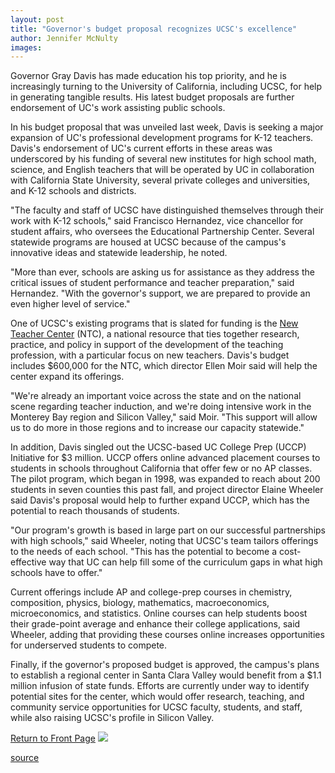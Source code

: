 ```yaml
---
layout: post
title: "Governor's budget proposal recognizes UCSC's excellence"
author: Jennifer McNulty
images:
---
```


  
[ ][1] Governor Gray Davis has made education his top priority, and he is increasingly turning to the University of California, including UCSC, for help in generating tangible results. His latest budget proposals are further endorsement of UC's work assisting public schools.

In his budget proposal that was unveiled last week, Davis is seeking a major expansion of UC's professional development programs for K-12 teachers. Davis's endorsement of UC's current efforts in these areas was underscored by his funding of several new institutes for high school math, science, and English teachers that will be operated by UC in collaboration with California State University, several private colleges and universities, and K-12 schools and districts.  
  
"The faculty and staff of UCSC have distinguished themselves through their work with K-12 schools," said Francisco Hernandez, vice chancellor for student affairs, who oversees the Educational Partnership Center. Several statewide programs are housed at UCSC because of the campus's innovative ideas and statewide leadership, he noted.   
  
"More than ever, schools are asking us for assistance as they address the critical issues of student performance and teacher preparation," said Hernandez. "With the governor's support, we are prepared to provide an even higher level of service."   
  
One of UCSC's existing programs that is slated for funding is the [New Teacher Center][2] (NTC), a national resource that ties together research, practice, and policy in support of the development of the teaching profession, with a particular focus on new teachers. Davis's budget includes $600,000 for the NTC, which director Ellen Moir said will help the center expand its offerings.  
  
"We're already an important voice across the state and on the national scene regarding teacher induction, and we're doing intensive work in the Monterey Bay region and Silicon Valley," said Moir. "This support will allow us to do more in those regions and to increase our capacity statewide."  
  
In addition, Davis singled out the UCSC-based UC College Prep (UCCP) Initiative for $3 million. UCCP offers online advanced placement courses to students in schools throughout California that offer few or no AP classes. The pilot program, which began in 1998, was expanded to reach about 200 students in seven counties this past fall, and project director Elaine Wheeler said Davis's proposal would help to further expand UCCP, which has the potential to reach thousands of students.   
  
"Our program's growth is based in large part on our successful partnerships with high schools," said Wheeler, noting that UCSC's team tailors offerings to the needs of each school. "This has the potential to become a cost-effective way that UC can help fill some of the curriculum gaps in what high schools have to offer."   
  
Current offerings include AP and college-prep courses in chemistry, composition, physics, biology, mathematics, macroeconomics, microeconomics, and statistics. Online courses can help students boost their grade-point average and enhance their college applications, said Wheeler, adding that providing these courses online increases opportunities for underserved students to compete.  
  
Finally, if the governor's proposed budget is approved, the campus's plans to establish a regional center in Santa Clara Valley would benefit from a $1.1 million infusion of state funds. Efforts are currently under way to identify potential sites for the center, which would offer research, teaching, and community service opportunities for UCSC faculty, students, and staff, while also raising UCSC's profile in Silicon Valley.

[Return to Front Page][3] ![ ][4]

[1]: mailto:mckenna@cats.ucsc.edu
[2]: http://newteachercenter.org
[3]: ../../index.html
[4]: ../../images/trans.gif

[source](http://www1.ucsc.edu/currents/99-00/01-17/budgetucsc.html "Permalink to budgetucsc")
